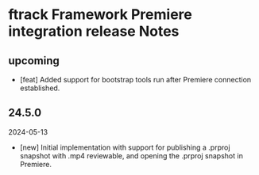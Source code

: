 # ftrack Framework Premiere integration release Notes

## upcoming

* [feat] Added support for bootstrap tools run after Premiere connection established.


## 24.5.0
2024-05-13

* [new] Initial implementation with support for publishing a .prproj snapshot with .mp4 reviewable, and opening the .prproj snapshot in Premiere.
